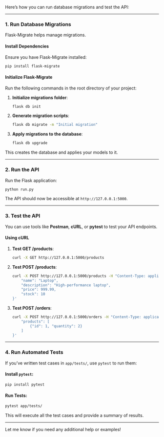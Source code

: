 Here’s how you can run database migrations and test the API:

---

### 1. **Run Database Migrations**
Flask-Migrate helps manage migrations.

#### Install Dependencies
Ensure you have Flask-Migrate installed:
```bash
pip install flask-migrate
```

#### Initialize Flask-Migrate
Run the following commands in the root directory of your project:

1. **Initialize migrations folder**:
   ```bash
   flask db init
   ```

2. **Generate migration scripts**:
   ```bash
   flask db migrate -m "Initial migration"
   ```

3. **Apply migrations to the database**:
   ```bash
   flask db upgrade
   ```

This creates the database and applies your models to it.

---

### 2. **Run the API**
Run the Flask application:
```bash
python run.py
```

The API should now be accessible at `http://127.0.0.1:5000`.

---

### 3. **Test the API**
You can use tools like **Postman**, **cURL**, or **pytest** to test your API endpoints.

#### Using cURL
1. **Test GET /products**:
   ```bash
   curl -X GET http://127.0.0.1:5000/products
   ```

2. **Test POST /products**:
   ```bash
   curl -X POST http://127.0.0.1:5000/products -H "Content-Type: application/json" -d '{
       "name": "Laptop",
       "description": "High-performance laptop",
       "price": 999.99,
       "stock": 10
   }'
   ```

3. **Test POST /orders**:
   ```bash
   curl -X POST http://127.0.0.1:5000/orders -H "Content-Type: application/json" -d '{
       "products": [
           {"id": 1, "quantity": 2}
       ]
   }'
   ```

---

### 4. **Run Automated Tests**
If you’ve written test cases in `app/tests/`, use `pytest` to run them:

#### Install `pytest`:
```bash
pip install pytest
```

#### Run Tests:
```bash
pytest app/tests/
```

This will execute all the test cases and provide a summary of results.

---

Let me know if you need any additional help or examples!